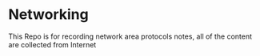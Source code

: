 # Networking
This Repo is for recording network area protocols notes, all of the content are collected from Internet
